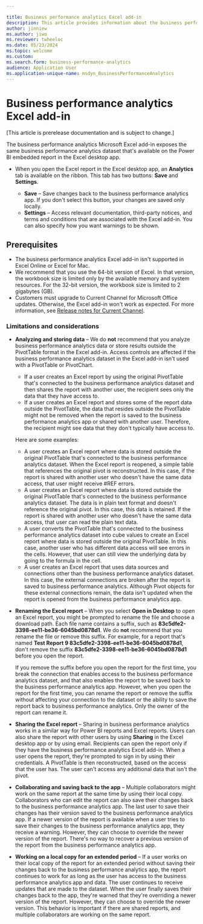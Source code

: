 ```yaml
---

title: Business performance analytics Excel add-in
description: This article provides information about the business performance analytics Microsoft Excel add-in.
author: jinniew
ms.author: jiwo
ms.reviewer: twheeloc 
ms.date: 05/23/2024
ms.topic: welcome
ms.custom:
ms.search.form: business-performance-analytics
audience: Application User
ms.application-unique-name: msdyn_BusinessPerformanceAnalytics
---
```


# Business performance analytics Excel add-in

[This article is prerelease documentation and is subject to change.]

The business performance analytics Microsoft Excel add-in exposes the same business performance analytics dataset that's available on the Power BI embedded report in the Excel desktop app.

- When you open the Excel report in the Excel desktop app, an **Analytics** tab is available on the ribbon. This tab has two buttons: **Save** and **Settings**.

    - **Save** – Save changes back to the business performance analytics app. If you don't select this button, your changes are saved only locally.
    - **Settings** – Access relevant documentation, third-party notices, and terms and conditions that are associated with the Excel add-in. You can also specify how you want warnings to be shown.

## Prerequisites

- The business performance analytics Excel add-in isn't supported in Excel Online or Excel for Mac.
- We recommend that you use the 64-bit version of Excel. In that version, the workbook size is limited only by the available memory and system resources. For the 32-bit version, the workbook size is limited to 2 gigabytes (GB).
- Customers must upgrade to Current Channel for Microsoft Office updates. Otherwise, the Excel add-in won't work as expected. For more information, see [Release notes for Current Channel](/officeupdates/current-channel).

### Limitations and considerations

- **Analyzing and storing data** – We do **not** recommend that you analyze business performance analytics data or store results outside the PivotTable format in the Excel add-in. Access controls are affected if the business performance analytics dataset in the Excel add-in isn't used with a PivotTable or PivotChart.

    - If a user creates an Excel report by using the original PivotTable that's connected to the business performance analytics dataset and then shares the report with another user, the recipient sees only the data that they have access to.
    - If a user creates an Excel report and stores some of the report data outside the PivotTable, the data that resides outside the PivotTable might not be removed when the report is saved to the business performance analytics app or shared with another user. Therefore, the recipient might see data that they don't typically have access to.

    Here are some examples:

    - A user creates an Excel report where data is stored outside the original PivotTable that's connected to the business performance analytics dataset. When the Excel report is reopened, a simple table that references the original pivot is reconstructed. In this case, if the report is shared with another user who doesn't have the same data access, that user might receive \#REF errors.
    - A user creates an Excel report where data is stored outside the original PivotTable that's connected to the business performance analytics dataset. The data is in plain text format and doesn't reference the original pivot. In this case, this data is retained. If the report is shared with another user who doesn't have the same data access, that user can read the plain text data.
    - A user converts the PivotTable that's connected to the business performance analytics dataset into cube values to create an Excel report where data is stored outside the original PivotTable. In this case, another user who has different data access will see errors in the cells. However, that user can still view the underlying data by going to the formula in the cell.
    - A user creates an Excel report that uses data sources and connections other than the business performance analytics dataset. In this case, the external connections are broken after the report is saved to business performance analytics. Although Pivot objects for these external connections remain, the data isn't updated when the report is opened from the business performance analytics app.

- **Renaming the Excel report** – When you select **Open in Desktop** to open an Excel report, you might be prompted to rename the file and choose a download path. Each file name contains a suffix, such as **83c5dfe2-3398-ee11-be36-6045bd0878d1**. We do **not** recommend that you rename the file or remove this suffix. For example, for a report that's named **Test Report 9 83c5dfe2-3398-ee11-be36-6045bd0878d1**, don't remove the suffix **83c5dfe2-3398-ee11-be36-6045bd0878d1** before you open the report.

    If you remove the suffix before you open the report for the first time, you break the connection that enables access to the business performance analytics dataset, and that also enables the report to be saved back to the business performance analytics app. However, when you open the report for the first time, you can rename the report or remove the suffix without affecting your connection to the dataset or the ability to save the report back to business performance analytics. Only the owner of the report can rename it.

- **Sharing the Excel report** – Sharing in business performance analytics works in a similar way for Power BI reports and Excel reports. Users can also share the report with other users by using **Sharing** in the Excel desktop app or by using email. Recipients can open the report only if they have the business performance analytics Excel add-in. When a user opens the report, they're prompted to sign in by using their credentials. A PivotTable is then reconstructed, based on the access that the user has. The user can't access any additional data that isn't the pivot.
- **Collaborating and saving back to the app** – Multiple collaborators might work on the same report at the same time by using their local copy. Collaborators who can edit the report can also save their changes back to the business performance analytics app. The last user to save their changes has their version saved to the business performance analytics app. If a newer version of the report is available when a user tries to save their changes to the business performance analytics app, they receive a warning. However, they can choose to override the newer version of the report. There's no way to recover a previous version of the report from the business performance analytics app.
- **Working on a local copy for an extended period** – If a user works on their local copy of the report for an extended period without saving their changes back to the business performance analytics app, the report continues to work for as long as the user has access to the business performance analytics app and data. The user continues to receive updates that are made to the dataset. When the user finally saves their changes back to the app, they're warned that they're overriding a newer version of the report. However, they can choose to override the newer version. This behavior is important if there are shared reports, and multiple collaborators are working on the same report.
